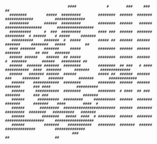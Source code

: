                                  ####              #        ###     ###                                                         ##                   
      ########         #####  #########        ########  ######  #######                           #############          ##############             
      #########       ######  #########        ########  ######   ######                         #################       #################           
      ##########      #  ###  #########        #### ###  ######  #######                        #########  # ######    # #####     #######           
       ##########     #######  #  #####        ##### ##  ######  ######                         #######     ########   #####         ##              
      #### #######    #######     #####        ########  ######  ######                         #######       ## ###   #######                       
      ###### ######    ######  ## #####        ########  ######  ######                      #  #######       ######   ######### ##                  
      ######  ####### #######  ########        ########  ## ###   # ####     ###########  ####  #######      #######     ##############              
      ######   ####### ######  ######          ##### ##  ######  ######     ###     ########    #######       #######       #############            
       ######    ############  ########        ########  ######  ######                         #######      ### ####            ##########          
       ######     ###########  ########        ########  # ####  ## ###                         #######      ### ###                #######          
       ######      ##########  #########     ##########  ######  #######                        #######      #######    ####        ####  #          
       ######       #########  ########################  ######  #######                        #########  ########   ##########   #######           
       ######        ########   #####  ####  # ########  ######  #######                         ##################     ##################           
       ######         #######    ###########   ########  #######  ######                           ##############         ##############             
                                   ###                                                                   ##                     ##                   
